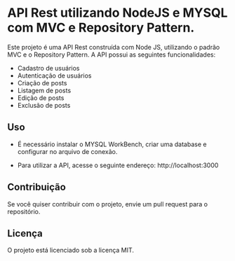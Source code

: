# API Rest utilizando NodeJS e MYSQL com MVC e Repository Pattern.
Este projeto é uma API Rest construída com Node JS, utilizando o padrão MVC e o Repository Pattern. A API possui as seguintes funcionalidades:

- Cadastro de usuários
- Autenticação de usuários
- Criação de posts
- Listagem de posts
- Edição de posts
- Exclusão de posts

## Uso
- É necessário instalar o MYSQL WorkBench, criar uma database e configurar no arquivo de conexão.

- Para utilizar a API, acesse o seguinte endereço:
http://localhost:3000

## Contribuição
Se você quiser contribuir com o projeto, envie um pull request para o repositório.

## Licença
O projeto está licenciado sob a licença MIT.
